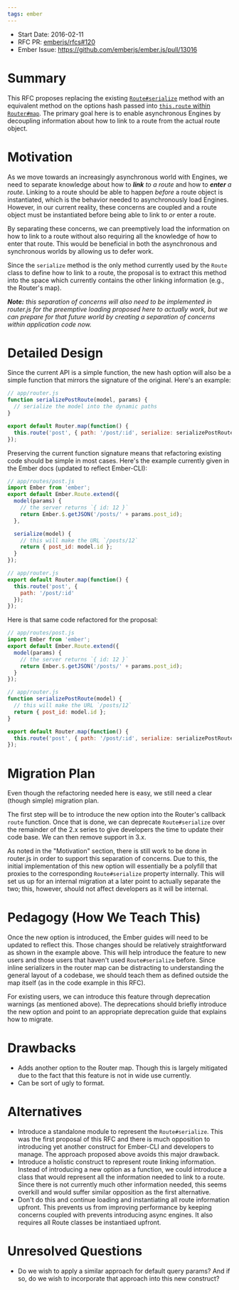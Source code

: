 ```yaml
---
tags: ember
---
```


- Start Date: 2016-02-11
- RFC PR: [emberjs/rfcs#120](https://github.com/emberjs/rfcs/pull/120)
- Ember Issue: https://github.com/emberjs/ember.js/pull/13016

# Summary

This RFC proposes replacing the existing [`Route#serialize`](http://emberjs.com/api/classes/Ember.Route.html#method_serialize) method with an equivalent method on the options hash passed into [`this.route` within `Router#map`](http://emberjs.com/api/classes/Ember.Router.html#method_map). The primary goal here is to enable asynchronous Engines by decoupling information about how to link to a route from the actual route object.

# Motivation

As we move towards an increasingly asynchronous world with Engines, we need to separate knowledge about how to _**link** to a route_ and how to _**enter** a route_. Linking to a route should be able to happen _before_ a route object is instantiated, which is the behavior needed to asynchronously load Engines. However, in our current reality, these concerns are coupled and a route object must be instantiated before being able to link to _or_ enter a route.

By separating these concerns, we can preemptively load the information on how to link to a route without also requiring all the knowledge of how to enter that route. This would be beneficial in both the asynchronous and synchronous worlds by allowing us to defer work.

Since the `serialize` method is the only method currently used by the `Route` class to define how to link to a route, the proposal is to extract this method into the space which currently contains the other linking information (e.g., the Router's map).

_**Note:** this separation of concerns will also need to be implemented in router.js for the preemptive loading proposed here to actually work, but we can prepare for that future world by creating a separation of concerns within application code now._

# Detailed Design

Since the current API is a simple function, the new hash option will also be a simple function that mirrors the signature of the original. Here's an example:

```js
// app/router.js
function serializePostRoute(model, params) {
  // serialize the model into the dynamic paths
}

export default Router.map(function() {
  this.route('post', { path: '/post/:id', serialize: serializePostRoute });
});
```

Preserving the current function signature means that refactoring existing code should be simple in most cases. Here's the example currently given in the Ember docs (updated to reflect Ember-CLI):

```js
// app/routes/post.js
import Ember from 'ember';
export default Ember.Route.extend({
  model(params) {
    // the server returns `{ id: 12 }`
    return Ember.$.getJSON('/posts/' + params.post_id);
  },

  serialize(model) {
    // this will make the URL `/posts/12`
    return { post_id: model.id };
  }
});

// app/router.js
export default Router.map(function() {
  this.route('post', {
    path: '/post/:id'
  });
});
```

Here is that same code refactored for the proposal:

```js
// app/routes/post.js
import Ember from 'ember';
export default Ember.Route.extend({
  model(params) {
    // the server returns `{ id: 12 }`
    return Ember.$.getJSON('/posts/' + params.post_id);
  }
});

// app/router.js
function serializePostRoute(model) {
  // this will make the URL `/posts/12`
  return { post_id: model.id };
}

export default Router.map(function() {
  this.route('post', { path: '/post/:id', serialize: serializePostRoute });
});
```

# Migration Plan

Even though the refactoring needed here is easy, we still need a clear (though simple) migration plan.

The first step will be to introduce the new option into the Router's callback `route` function. Once that is done, we can deprecate `Route#serialize` over the remainder of the 2.x series to give developers the time to update their code base. We can then remove support in 3.x.

As noted in the "Motivation" section, there is still work to be done in router.js in order to support this separation of concerns. Due to this, the initial implementation of this new option will essentially be a polyfill that proxies to the corresponding `Route#serialize` property internally. This will set us up for an internal migration at a later point to actually separate the two; this, however, should not affect developers as it will be internal.

# Pedagogy (How We Teach This)

Once the new option is introduced, the Ember guides will need to be updated to reflect this. Those changes should be relatively straightforward as shown in the example above. This will help introduce the feature to new users and those users that haven't used `Route#serialize` before. Since inline serializers in the router map can be distracting to understanding the general layout of a codebase, we should teach them as defined outside the map itself (as in the code example in this RFC).

For existing users, we can introduce this feature through deprecation warnings (as mentioned above). The deprecations should briefly introduce the new option and point to an appropriate deprecation guide that explains how to migrate.

# Drawbacks

- Adds another option to the Router map. Though this is largely mitigated due to the fact that this feature is not in wide use currently.
- Can be sort of ugly to format.

# Alternatives

- Introduce a standalone module to represent the `Route#serialize`. This was the first proposal of this RFC and there is much opposition to introducing yet another construct for Ember-CLI and developers to manage. The approach proposed above avoids this major drawback.
- Introduce a holistic construct to represent route linking information. Instead of introducing a new option as a function, we could introduce a class that would represent all the information needed to link to a route. Since there is not currently much other information needed, this seems overkill and would suffer similar opposition as the first alternative.
- Don't do this and continue loading and instantiating all route information upfront. This prevents us from improving performance by keeping concerns coupled with prevents introducing async engines. It also requires all Route classes be instantiaed upfront.

# Unresolved Questions

- Do we wish to apply a similar approach for default query params? And if so, do we wish to incorporate that approach into this new construct?
